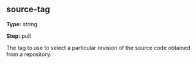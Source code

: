 source-tag
----------
**Type:** string

**Step:** pull

The tag to use to select a particular revision of the source code obtained
from a repository.